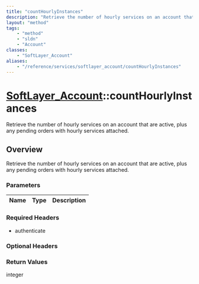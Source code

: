 ```yaml
---
title: "countHourlyInstances"
description: "Retrieve the number of hourly services on an account that are active, plus any pending orders with hourly services attac... "
layout: "method"
tags:
    - "method"
    - "sldn"
    - "Account"
classes:
    - "SoftLayer_Account"
aliases:
    - "/reference/services/softlayer_account/countHourlyInstances"
---
```

# [SoftLayer_Account](/reference/services/SoftLayer_Account)::countHourlyInstances

Retrieve the number of hourly services on an account that are active, plus any pending orders with hourly services attached. 


## Overview 
Retrieve the number of hourly services on an account that are active, plus any pending orders with hourly services attached. 

### Parameters 
|Name | Type | Description |
| --- | --- | --- |


### Required Headers
* authenticate

### Optional Headers

### Return Values
integer

